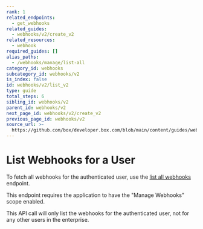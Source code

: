 ```yaml
---
rank: 1
related_endpoints:
  - get_webhooks
related_guides:
  - webhooks/v2/create_v2
related_resources:
  - webhook
required_guides: []
alias_paths:
  - /webhooks/manage/list-all
category_id: webhooks
subcategory_id: webhooks/v2
is_index: false
id: webhooks/v2/list_v2
type: guide
total_steps: 6
sibling_id: webhooks/v2
parent_id: webhooks/v2
next_page_id: webhooks/v2/create_v2
previous_page_id: webhooks/v2
source_url: >-
  https://github.com/box/developer.box.com/blob/main/content/guides/webhooks/v2/list_v2.md
---
```

# List Webhooks for a User

To fetch all webhooks for the authenticated user, use the [list all webhooks][1]
endpoint.

<Samples id='get_webhooks' >

</Samples>

<Message type='warning'>

This endpoint requires the application to have the "Manage Webhooks" scope
enabled.

</Message>

This API call will only list the webhooks for the authenticated user, not
for any other users in the enterprise.

[1]: endpoint://get_webhooks